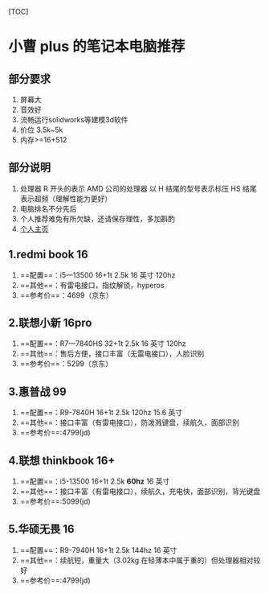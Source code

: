 [TOC]

# 小曹 plus 的笔记本电脑推荐

## 部分要求

1. 屏幕大
2. 音效好
3. 流畅运行solidworks等建模3d软件
4. 价位 3.5k~5k
5. 内存>=16+512

## 部分说明

1. 处理器 R 开头的表示 AMD 公司的处理器 以 H 结尾的型号表示标压 HS 结尾表示超频（理解性能为更好）
2. 电脑排名不分先后
3. 个人推荐难免有所欠缺，还请保存理性，多加斟酌
4. [个人主页](https://github.com/hustcsczh)

## 1.redmi book 16

1. ==配置==：i5—13500 16+1t 2.5k 16 英寸 120hz
2. ==其他==：有雷电接口，指纹解锁，hyperos
3. ==参考价==：4699（京东）

## 2.联想小新 16pro

1. ==配置==：R7—7840HS 32+1t 2.5k 16 英寸 120hz
2. ==其他==：售后方便，接口丰富（无雷电接口），人脸识别
3. ==参考价==：5299（京东）

## 3.惠普战 99

1. ==配置==：R9-7840H 16+1t 2.5k 120hz 15.6 英寸
2. ==其他==：接口丰富（有雷电接口），防泼溅键盘，续航久，面部识别
3. ==参考价==:4799(jd)

## 4.联想 thinkbook 16+

1. ==配置==：i5-13500 16+1t 2.5k **60hz** 16 英寸
2. ==其他==：接口丰富（有雷电接口），续航久，充电快，面部识别，背光键盘
3. ==参考价==:5099(jd)

## 5.华硕无畏 16

1. ==配置==：R9-7940H 16+1t 2.5k 144hz 16 英寸
2. ==其他==：续航短，重量大（3.02kg 在轻薄本中属于重的）但处理器相对较好
3. ==参考价==:4799(jd)
